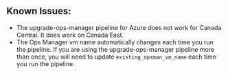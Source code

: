 ## Known Issues:

- The upgrade-ops-manager pipeline for Azure does not work for Canada Central. It does work on Canada East.
- The Ops Manager vm name automatically changes each time you run the pipeline. If you are using the upgrade-ops-manager pipeline more than once, you will need to update `existing_opsman_vm_name` each time you run the pipeline. 
